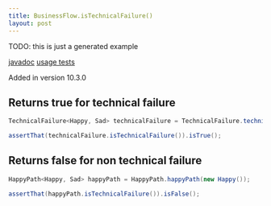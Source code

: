 ```yaml
---
title: BusinessFlow.isTechnicalFailure()
layout: post
---
```

TODO: this is just a generated example

[javadoc](https://oss.sonatype.org/service/local/repositories/releases/archive/io/github/theangrydev/business-flows/10.2.0/business-flows-10.2.0-javadoc.jar/!/io/github/theangrydev/businessflows/BusinessFlow.html#isTechnicalFailure--) [usage tests](https://github.com/theangrydev/business-flows/blob/master/src/test/java/api/IsTechnicalFailureApiTest.java)

Added in version 10.3.0


## Returns true for technical failure
```java
TechnicalFailure<Happy, Sad> technicalFailure = TechnicalFailure.technicalFailure(new Exception());

assertThat(technicalFailure.isTechnicalFailure()).isTrue();
```

## Returns false for non technical failure
```java
HappyPath<Happy, Sad> happyPath = HappyPath.happyPath(new Happy());

assertThat(happyPath.isTechnicalFailure()).isFalse();
```

